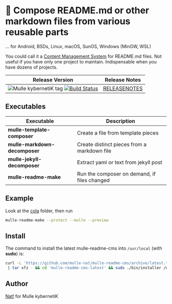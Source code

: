 # 🦋 Compose README.md or other markdown files from various reusable parts

... for Android, BSDs, Linux, macOS, SunOS, Windows (MinGW, WSL)

You could call it a [Content Management System](ttps://de.wikipedia.org/wiki/Content-Management-System)
for README.md files. Not useful if you have only one project to maintain.
Indispensable when you have dozens of projects.


| Release Version                                       | Release Notes
|-------------------------------------------------------|--------------
| ![Mulle kybernetiK tag](https://img.shields.io/github/tag/mulle-nat/mulle-readme-cms.svg?branch=release) [![Build Status](https://github.com/mulle-nat/mulle-readme-cms/workflows/CI/badge.svg?branch=release)](//github.com/mulle-nat/mulle-readme-cms/actions)| [RELEASENOTES](RELEASENOTES.md) |

## Executables

| Executable                    | Description
|-------------------------------|--------------------------------------------
| **mulle-template-composer**   | Create a file from template pieces
| **mulle-markdown-decomposer** | Create distinct pieces from a markdown file
| **mulle-jekyll-decomposer**   | Extract yaml or text from jekyll post
| **mulle-readme-make**         | Run the composer on demand, if files changed


## Example

Look at the [cola](cola) folder, then run

``` sh
mulle-readme-make --protect --mulle --preview
```







## Install

The command to install the latest mulle-readme-cms into
`/usr/local` (with **sudo**) is:

``` bash
curl -L 'https://github.com/mulle-nat/mulle-readme-cms/archive/latest.tar.gz' \
 | tar xfz - && cd 'mulle-readme-cms-latest' && sudo ./bin/installer /usr/local
```



## Author

[Nat!](https://mulle-kybernetik.com/weblog) for Mulle kybernetiK



